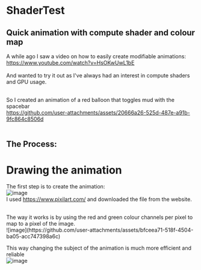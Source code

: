 # ShaderTest <br />

## Quick animation with compute shader and colour map <br />

A while ago I saw a video on how to easily create modifiable animations:<br />
https://www.youtube.com/watch?v=HsOKwUwL1bE <br /><br />
And wanted to try it out as I've always had an interest in compute shaders and GPU usage.<br /><br />

So I created an animation of a red balloon that toggles mud with the spacebar<br />
https://github.com/user-attachments/assets/20666a26-525d-487e-a91b-9fc864c8506d<br /><br />

## The Process: <br />
# Drawing the animation <br />
The first step is to create the animation: <br />
![image](https://github.com/user-attachments/assets/24bc60e3-65d4-4734-875f-5df0c3a23e75)  <br />
I used https://www.pixilart.com/ and downloaded the file from the website. <br />

<br />
The way it works is by using the red and green colour channels per pixel to map to a pixel of the image. <br />
![image](https://github.com/user-attachments/assets/bfceea71-518f-4504-ba05-acc747398a6c) <br />

This way changing the subject of the animation is much more efficient and reliable <br />
![image](https://github.com/user-attachments/assets/254fc1fb-7dea-4056-8ab3-abc18be5a379) <br />
